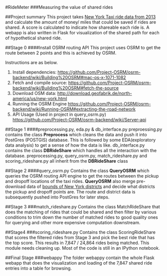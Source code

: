 #RideMeter 
###Measuring the value of shared rides

##Project summary 
This project takes [New York Taxi ride data from 2013](http://chriswhong.com/open-data/foil_nyc_taxi/) and calculate the amount of money/ miles that could be saved if rides are shared. A score is calculated to indicate how shareable each ride is. A webapp is also written in Flask for visualization of the shared path for each of hypothetical shared ride.  

##Stage 0 
####Install OSRM routing API
This project uses OSRM to get the route between 2 points and this is achieved by OSRM.

Instructions are as below.

1. Install dependencies:
https://github.com/Project-OSRM/osrm-backend/wiki/Building%20OSRM#mac-os-x-1071-1082
2. Fetch and compile source: 
https://github.com/Project-OSRM/osrm-backend/wiki/Building%20OSRM#fetch-the-source
3. Download OSM data:
http://download.geofabrik.de/north-america/us/new-york.html
4. Running the OSRM Engine
https://github.com/Project-OSRM/osrm-backend/wiki/Running-OSRM#extracting-the-road-network
5. API Usage (Used in project in query_osrm.py)
https://github.com/Project-OSRM/osrm-backend/wiki/Server-api


##Stage 1
####preprocessing.py, eda.py & db_interface.py
preproessing.py contains the class **Preprocess** which cleans the data and push it into PostGres (POSTGIS) database.
This is followed by some EDA(exploratory data analysis) to get a sense of how the data is like.
db_interface.py contains the class **DBRideShare** which handles all the interaction with the database.
preprocessing.py, query_osrm.py, match_rideshare.py and scoring_rideshare.py all inherit from the **DBRideShare** class

##Stage 2
####query_osrm.py
Contains the class **QueryOSRM** which queries the OSRM routing API engine to get the routes between the pickup and dropoff locations of the taxi rides. **QueryOSRM** also merge pre-download data of [bounds of New York districts](http://download.geofabrik.de/north-america/us/new-york.html) and decide what districts the pickup and dropoff points are. The route and district data is subsequently pushed into PostGres for later steps.

##Stage 3
###match_rideshare.py
Contains the class MatchRideShare that does the matching of rides that could be shared and then filter by various conditions to trim down the number of matched rides to good quality ones for querying and other more expensive computation downstream.

##Stage4
###scoring_rideshare.py
Contains the class ScoringRideShare that scores the filtered rides from Stage 3 and pick the best ride that has the top score. This results in 7,847 / 24,864 rides being matched. This module needs cleaning up. Most of the code is still in an IPython notebook. 

##Final Stage
###webappy
The folder webappy contain the whole Flask webapp that does the visualization and loading of the 7,847 shared ride entries into a table for browsing.





